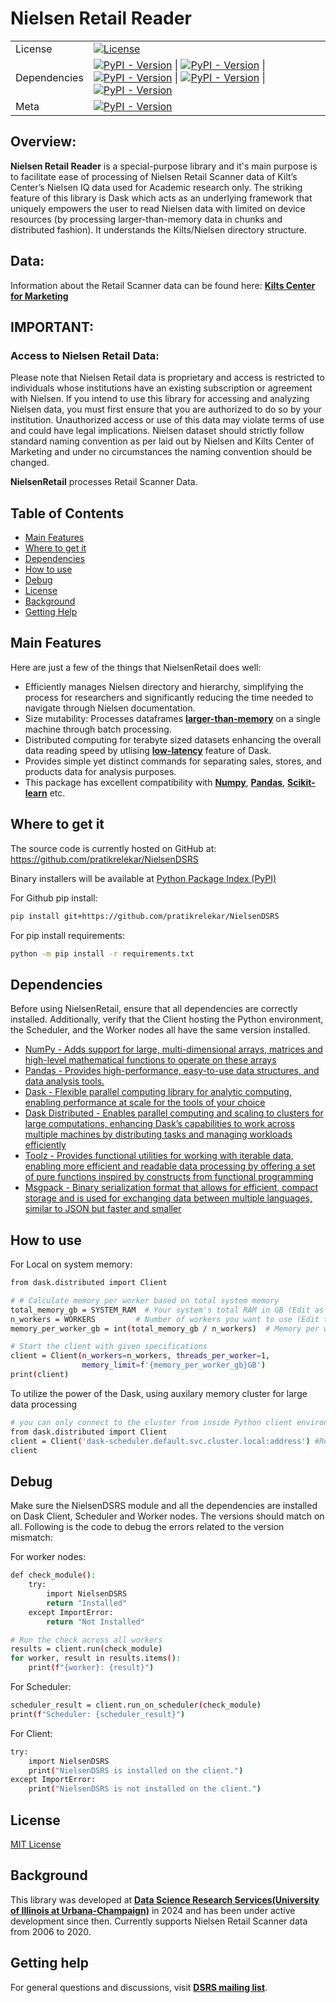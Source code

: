 # Nielsen Retail Reader


| | |
| --- | --- |
| License | [![License](https://img.shields.io/badge/LICENSE-blue)](https://github.com/pratikrelekar/NielsenDSRS/blob/main/LICENSE) |
| Dependencies | [![PyPI - Version](https://img.shields.io/pypi/v/pandas?logo=Pandas&label=Pandas)](https://pandas.pydata.org) \| [![PyPI - Version](https://img.shields.io/pypi/v/dask?logo=Dask&label=Dask&color=orange)](https://www.dask.org) \| [![PyPI - Version](https://img.shields.io/pypi/v/distributed?logo=dask&logoColor=yellow&label=Distributed&color=yellow)](https://distributed.dask.org) \| [![PyPI - Version](https://img.shields.io/pypi/v/numpy?logo=numpy&logoColor=green&label=Numpy&color=green)](https://numpy.org) \| [![PyPI - Version](https://img.shields.io/pypi/v/toolz?logo=toolz&logoColor=red&label=Toolz&color=red)](https://github.com/pytoolz/toolz)
| Meta | [![PyPI - Version](https://img.shields.io/pypi/v/PyPI?logo=PyPI&logoColor=sky-blue&label=PyPI&color=sky-blue)](https://pypi.org)




## Overview:

**Nielsen Retail Reader** is a special-purpose library and it's main purpose is to facilitate ease of processing of Nielsen Retail Scanner data of Kilt’s Center’s Nielsen IQ data used for Academic research only. The striking feature of this library is Dask which acts as an underlying framework that uniquely empowers the user to read Nielsen data with limited on device resources (by processing larger-than-memory data in chunks and distributed fashion). It understands the Kilts/Nielsen directory structure.

## Data:
Information about the Retail Scanner data can be found here: [**Kilts Center for Marketing**](https://www.chicagobooth.edu/research/kilts/research-data/nielseniq)

## IMPORTANT:

### Access to Nielsen Retail Data:

Please note that Nielsen Retail data is proprietary and access is restricted to individuals whose institutions have an existing subscription or agreement with Nielsen. If you intend to use this library for accessing and analyzing Nielsen data, you must first ensure that you are authorized to do so by your institution. Unauthorized access or use of this data may violate terms of use and could have legal implications. Nielsen dataset should strictly follow standard naming convention as per laid out by Nielsen and Kilts Center of Marketing and under no circumstances the naming convention should be changed.

**NielsenRetail** processes Retail Scanner Data.

## Table of Contents

- [Main Features](#main-features)
- [Where to get it](#where-to-get-it)
- [Dependencies](#dependencies)
- [How to use](#how-to-use)
- [Debug](#debug)
- [License](#license)
- [Background](#background)
- [Getting Help](#getting-help)

## Main Features
Here are just a few of the things that NielsenRetail does well:
  - Efficiently manages Nielsen directory and hierarchy, simplifying the process for researchers and significantly reducing the time needed to navigate through Nielsen documentation.
  - Size mutability: Processes dataframes [**larger-than-memory**](https://examples.dask.org/dataframe.html) on a single machine through batch processing.
  - Distributed computing for terabyte sized datasets enhancing the overall data reading speed by utlising [**low-latency**](https://distributed.dask.org/en/stable/) feature of Dask.
  - Provides simple yet distinct commands for separating sales, stores, and products data for analysis purposes.
  - This package has excellent compatibility with [**Numpy**](https://numpy.org), [**Pandas**](https://pandas.pydata.org), [**Scikit-learn**](https://scikit-learn.org/stable/) etc.


## Where to get it
The source code is currently hosted on GitHub at:
https://github.com/pratikrelekar/NielsenDSRS

Binary installers will be available at [Python Package Index (PyPI)](https://pypi.org/)

For Github pip install:
```sh
pip install git+https://github.com/pratikrelekar/NielsenDSRS
```

For pip install requirements:
```sh
python -m pip install -r requirements.txt
```


## Dependencies

Before using NielsenRetail, ensure that all dependencies are correctly installed. Additionally, verify that the Client hosting the Python environment, the Scheduler, and the Worker nodes all have the same version installed.

- [NumPy - Adds support for large, multi-dimensional arrays, matrices and high-level mathematical functions to operate on these arrays](https://pypi.org/project/numpy/1.26.3/)
- [Pandas - Provides high-performance, easy-to-use data structures, and data analysis tools.](https://pypi.org/project/pandas/2.2.0/)
- [Dask - Flexible parallel computing library for analytic computing, enabling performance at scale for the tools of your choice](https://pypi.org/project/dask/2024.1.1/)
- [Dask Distributed - Enables parallel computing and scaling to clusters for large computations, enhancing Dask’s capabilities to work across multiple machines by distributing tasks and managing workloads efficiently](https://pypi.org/project/distributed/2024.1.1/)
- [Toolz - Provides functional utilities for working with iterable data, enabling more efficient and readable data processing by offering a set of pure functions inspired by constructs from functional programming](https://pypi.org/project/toolz/0.12.0/)
- [Msgpack - Binary serialization format that allows for efficient, compact storage and is used for exchanging data between multiple languages, similar to JSON but faster and smaller](https://pypi.org/project/msgpack/1.0.7/)



## How to use

For Local on system memory:

```sh
from dask.distributed import Client

# # Calculate memory per worker based on total system memory
total_memory_gb = SYSTEM_RAM  # Your system's total RAM in GB (Edit as per system memory)
n_workers = WORKERS         # Number of workers you want to use (Edit the total workers you want)
memory_per_worker_gb = int(total_memory_gb / n_workers)  # Memory per worker in GB

# Start the client with given specifications
client = Client(n_workers=n_workers, threads_per_worker=1, 
                memory_limit=f'{memory_per_worker_gb}GB')
print(client)
```


To utilize the power of the Dask, using auxilary memory cluster for large data processing
```sh
# you can only connect to the cluster from inside Python client environment
from dask.distributed import Client
client = Client('dask-scheduler.default.svc.cluster.local:address') #Replace the address with your actual address of the memory cluster
client
```


## Debug

Make sure the NielsenDSRS module and all the dependencies are installed on Dask Client, Scheduler and Worker nodes. The versions should match on all. Following is the code to debug the errors related to the version mismatch:

For worker nodes:
```sh
def check_module():
    try:
        import NielsenDSRS
        return "Installed"
    except ImportError:
        return "Not Installed"

# Run the check across all workers
results = client.run(check_module)
for worker, result in results.items():
    print(f"{worker}: {result}")
```

For Scheduler:
```sh
scheduler_result = client.run_on_scheduler(check_module)
print(f"Scheduler: {scheduler_result}")
```

For Client:
```sh
try:
    import NielsenDSRS
    print("NielsenDSRS is installed on the client.")
except ImportError:
    print("NielsenDSRS is not installed on the client.")
```




## License

[MIT License](https://github.com/pratikrelekar/NielsenDSRS/blob/main/LICENSE)


## Background

This library was developed at [**Data Science Research Services(University of Illinois at Urbana-Champaign)**](https://dsrs.illinois.edu) in 2024 and has been under active development since then. Currently supports Nielsen Retail Scanner data from 2006 to 2020.


## Getting help

For general questions and discussions, visit [**DSRS mailing list**](https://dsrs.illinois.edu/about/faq).


